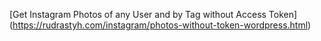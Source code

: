 [Get Instagram Photos of any User and by Tag without Access Token] (https://rudrastyh.com/instagram/photos-without-token-wordpress.html)

